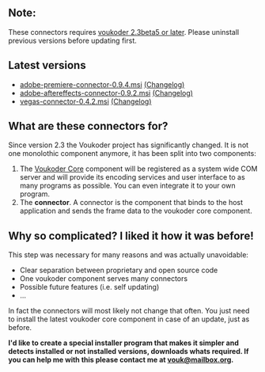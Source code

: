 ## Note:
These connectors requires [voukoder 2.3beta5 or later](https://github.com/Vouk/voukoder/releases). Please uninstall previous versions before updating first.

## Latest versions
- [adobe-premiere-connector-0.9.4.msi](adobe-premiere/adobe-premiere-connector-0.9.4.msi?raw=true) [(Changelog)](adobe-premiere/README.md)
- [adobe-aftereffects-connector-0.9.2.msi](adobe-aftereffects/adobe-aftereffects-connector-0.9.2.msi?raw=true) [(Changelog)](adobe-aftereffects/README.md)
- [vegas-connector-0.4.2.msi](vegas/vegas-connector-0.4.2.msi?raw=true) [(Changelog)](vegas/README.md)
## What are these connectors for?
Since version 2.3 the Voukoder project has significantly changed. It is not one monolothic component anymore, it has been split into two components:
1. The [Voukoder Core](https://github.com/Vouk/voukoder) component will be registered as a system wide COM server and will provide its encoding services and user interface to as many programs as possible. You can even integrate it to your own program.
2. The **connector**. A connector is the component that binds to the host application and sends the frame data to the voukoder core component.
## Why so complicated? I liked it how it was before!
This step was necessary for many reasons and was actually unavoidable:
- Clear separation between proprietary and open source code
- One voukoder component serves many connectors
- Possible future features (i.e. self updating)
- ...

In fact the connectors will most likely not change that often. You just need to install the latest voukoder core component in case of an update, just as before.

**I'd like to create a special installer program that makes it simpler and detects installed or not installed versions, downloads whats required. If you can help me with this please contact me at vouk@mailbox.org.**
